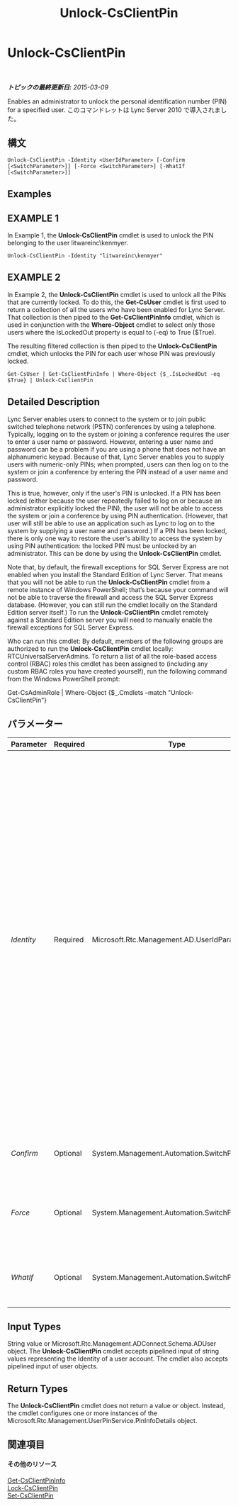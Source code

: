 ﻿---
title: Unlock-CsClientPin
TOCTitle: Unlock-CsClientPin
ms:assetid: eef7877c-0302-4ce7-84f5-06968d0623b9
ms:mtpsurl: https://technet.microsoft.com/ja-jp/library/Gg412982(v=OCS.15)
ms:contentKeyID: 48273946
ms.date: 05/19/2016
mtps_version: v=OCS.15
ms.translationtype: HT
---

# Unlock-CsClientPin

 

_**トピックの最終更新日:** 2015-03-09_

Enables an administrator to unlock the personal identification number (PIN) for a specified user. このコマンドレットは Lync Server 2010 で導入されました。

## 構文

    Unlock-CsClientPin -Identity <UserIdParameter> [-Confirm [<SwitchParameter>]] [-Force <SwitchParameter>] [-WhatIf [<SwitchParameter>]]

## Examples

## EXAMPLE 1

In Example 1, the **Unlock-CsClientPin** cmdlet is used to unlock the PIN belonging to the user litwareinc\\kenmyer.

    Unlock-CsClientPin -Identity "litwareinc\kenmyer"

## EXAMPLE 2

In Example 2, the **Unlock-CsClientPin** cmdlet is used to unlock all the PINs that are currently locked. To do this, the **Get-CsUser** cmdlet is first used to return a collection of all the users who have been enabled for Lync Server. That collection is then piped to the **Get-CsClientPinInfo** cmdlet, which is used in conjunction with the **Where-Object** cmdlet to select only those users where the IsLockedOut property is equal to (-eq) to True ($True).

The resulting filtered collection is then piped to the **Unlock-CsClientPin** cmdlet, which unlocks the PIN for each user whose PIN was previously locked.

    Get-CsUser | Get-CsClientPinInfo | Where-Object {$_.IsLockedOut -eq $True} | Unlock-CsClientPin 

## Detailed Description

Lync Server enables users to connect to the system or to join public switched telephone network (PSTN) conferences by using a telephone. Typically, logging on to the system or joining a conference requires the user to enter a user name or password. However, entering a user name and password can be a problem if you are using a phone that does not have an alphanumeric keypad. Because of that, Lync Server enables you to supply users with numeric-only PINs; when prompted, users can then log on to the system or join a conference by entering the PIN instead of a user name and password.

This is true, however, only if the user's PIN is unlocked. If a PIN has been locked (either because the user repeatedly failed to log on or because an administrator explicitly locked the PIN), the user will not be able to access the system or join a conference by using PIN authentication. (However, that user will still be able to use an application such as Lync to log on to the system by supplying a user name and password.) If a PIN has been locked, there is only one way to restore the user's ability to access the system by using PIN authentication: the locked PIN must be unlocked by an administrator. This can be done by using the **Unlock-CsClientPin** cmdlet.

Note that, by default, the firewall exceptions for SQL Server Express are not enabled when you install the Standard Edition of Lync Server. That means that you will not be able to run the **Unlock-CsClientPin** cmdlet from a remote instance of Windows PowerShell; that’s because your command will not be able to traverse the firewall and access the SQL Server Express database. (However, you can still run the cmdlet locally on the Standard Edition server itself.) To run the **Unlock-CsClientPin** cmdlet remotely against a Standard Edition server you will need to manually enable the firewall exceptions for SQL Server Express.

Who can run this cmdlet: By default, members of the following groups are authorized to run the **Unlock-CsClientPin** cmdlet locally: RTCUniversalServerAdmins. To return a list of all the role-based access control (RBAC) roles this cmdlet has been assigned to (including any custom RBAC roles you have created yourself), run the following command from the Windows PowerShell prompt:

Get-CsAdminRole | Where-Object {$\_.Cmdlets –match "Unlock-CsClientPin"}

## パラメーター


<table>
<colgroup>
<col style="width: 25%" />
<col style="width: 25%" />
<col style="width: 25%" />
<col style="width: 25%" />
</colgroup>
<thead>
<tr class="header">
<th>Parameter</th>
<th>Required</th>
<th>Type</th>
<th>Description</th>
</tr>
</thead>
<tbody>
<tr class="odd">
<td><p><em>Identity</em></p></td>
<td><p>Required</p></td>
<td><p>Microsoft.Rtc.Management.AD.UserIdParameter</p></td>
<td><p>Identity of the user account for which the PIN should be unlocked. User Identities can be specified by using one of four formats: 1) the user's SIP address; 2) the user's user principal name (UPN); 3) the user's domain name and logon name, in the form domain\logon (for example, litwareinc\kenmyer); and, 4) the user's Active Directory display name (for example, Ken Myer). User Identities can also be referenced by using the user’s Active Directory distinguished name.</p>
<p>In addition, you can use the asterisk (*) wildcard character when using the Display Name as the user Identity. For example, the Identity &quot;* Smith&quot; returns all the users who have a display name that ends with the string value &quot; Smith&quot;.</p></td>
</tr>
<tr class="even">
<td><p><em>Confirm</em></p></td>
<td><p>Optional</p></td>
<td><p>System.Management.Automation.SwitchParameter</p></td>
<td><p>コマンドの実行前に確認メッセージが表示されます。</p></td>
</tr>
<tr class="odd">
<td><p><em>Force</em></p></td>
<td><p>Optional</p></td>
<td><p>System.Management.Automation.SwitchParameter</p></td>
<td><p>Suppresses the display of any non-fatal error message that might occur when running the command.</p></td>
</tr>
<tr class="even">
<td><p><em>WhatIf</em></p></td>
<td><p>Optional</p></td>
<td><p>System.Management.Automation.SwitchParameter</p></td>
<td><p>実際にコマンドを実行しなくてもコマンドの実行結果がわかります。</p></td>
</tr>
</tbody>
</table>


## Input Types

String value or Microsoft.Rtc.Management.ADConnect.Schema.ADUser object. The **Unlock-CsClientPin** cmdlet accepts pipelined input of string values representing the Identity of a user account. The cmdlet also accepts pipelined input of user objects.

## Return Types

The **Unlock-CsClientPin** cmdlet does not return a value or object. Instead, the cmdlet configures one or more instances of the Microsoft.Rtc.Management.UserPinService.PinInfoDetails object.

## 関連項目

#### その他のリソース

[Get-CsClientPinInfo](get-csclientpininfo.md)  
[Lock-CsClientPin](lock-csclientpin.md)  
[Set-CsClientPin](set-csclientpin.md)

